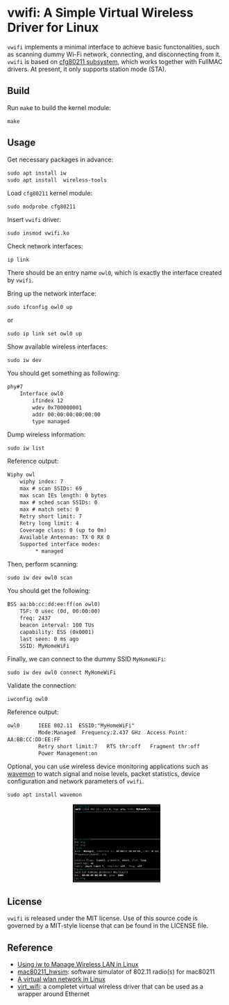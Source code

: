 # vwifi: A Simple Virtual Wireless Driver for Linux

`vwifi` implements a minimal interface to achieve basic functonalities,
such as scanning dummy Wi-Fi network, connecting, and disconnecting from it.
`vwifi` is based on [cfg80211 subsystem](https://www.kernel.org/doc/html/latest/driver-api/80211/cfg80211.html),
which works together with FullMAC drivers. At present, it only supports station mode (STA).

## Build

Run `mak`e to build the kernel module:
```shell
make
```

## Usage

Get necessary packages in advance:
```shell
sudo apt install iw
sudo apt install  wireless-tools
```

Load `cfg80211` kernel module:
```shell
sudo modprobe cfg80211
```

Insert `vwifi` driver:
```shell
sudo insmod vwifi.ko
```

Check network interfaces:
```shell
ip link
```

There should be an entry name `owl0`, which is exactly the interface created by `vwifi`.

Bring up the network interface:
```shell
sudo ifconfig owl0 up
```

or
```shell
sudo ip link set owl0 up
```

Show available wireless interfaces:
```shell
sudo iw dev
```

You should get something as following:
```
phy#7
	Interface owl0
		ifindex 12
		wdev 0x700000001
		addr 00:00:00:00:00:00
		type managed
```

Dump wireless information:
```shell
sudo iw list
```

Reference output:
```
Wiphy owl
	wiphy index: 7
	max # scan SSIDs: 69
	max scan IEs length: 0 bytes
	max # sched scan SSIDs: 0
	max # match sets: 0
	Retry short limit: 7
	Retry long limit: 4
	Coverage class: 0 (up to 0m)
	Available Antennas: TX 0 RX 0
	Supported interface modes:
		 * managed
```

Then, perform scanning:
```shell
sudo iw dev owl0 scan
```

You should get the following:
```
BSS aa:bb:cc:dd:ee:ff(on owl0)
	TSF: 0 usec (0d, 00:00:00)
	freq: 2437
	beacon interval: 100 TUs
	capability: ESS (0x0001)
	last seen: 0 ms ago
	SSID: MyHomeWiFi
```

Finally, we can connect to the dummy SSID `MyHomeWiFi`:
```shell
sudo iw dev owl0 connect MyHomeWiFi
```

Validate the connection:
```shell
iwconfig owl0
```

Reference output:
```
owl0      IEEE 802.11  ESSID:"MyHomeWiFi"
          Mode:Managed  Frequency:2.437 GHz  Access Point: AA:BB:CC:DD:EE:FF
          Retry short limit:7   RTS thr:off   Fragment thr:off
          Power Management:on
```

Optional, you can use wireless device monitoring applications such as [wavemon](https://github.com/uoaerg/wavemon) to
watch signal and noise levels, packet statistics, device configuration and network parameters of `vwifi`.
```shell
sudo apt install wavemon
```

<p align="center"><img src="assets/wavemon.png" alt="logo image" width=40%></p>


## License

`vwifi` is released under the MIT license. Use of this source code is governed
by a MIT-style license that can be found in the LICENSE file.

## Reference

* [Using iw to Manage Wireless LAN in Linux](http://ict.siit.tu.ac.th/help/iw)
* [mac80211_hwsim](https://www.kernel.org/doc/html/latest/networking/mac80211_hwsim/mac80211_hwsim.html): software simulator of 802.11 radio(s) for mac80211
* [A virtual wlan network in Linux](https://feldspaten.org/2020/04/01/a-virtual-wlan-network-in-linux/)
* [virt_wifi](https://github.com/torvalds/linux/blob/master/drivers/net/wireless/virt_wifi.c): a completet virtual wireless driver that can be used as a wrapper around Ethernet
